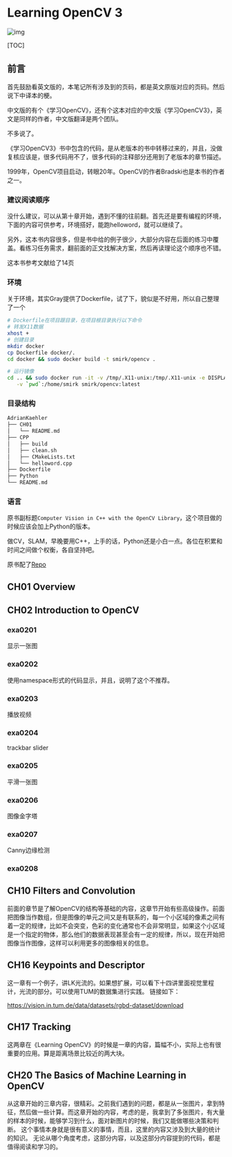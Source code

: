 # Learning OpenCV 3

![img](https://img.shields.io/docker/cloud/build/smirk/opencv.svg)

[TOC]

## 前言

首先鼓励看英文版的，本笔记所有涉及到的页码，都是英文原版对应的页码。然后说下中译本的梗。

中文版的有个《学习OpenCV》，还有个这本对应的中文版《学习OpenCV3》，英文是同样的作者，中文版翻译是两个团队。

不多说了。

《学习OpenCV3》书中包含的代码，是从老版本的书中转移过来的，并且，没做复核应该是，很多代码用不了，很多代码的注释部分还用到了老版本的章节描述。

1999年，OpenCV项目启动，转眼20年。OpenCV的作者Bradski也是本书的作者之一。

### 建议阅读顺序

没什么建议，可以从第十章开始，遇到不懂的往前翻。首先还是要有编程的环境，下面的内容可供参考，环境搭好，能跑helloword，就可以继续了。

另外，这本书内容很多，但是书中给的例子很少，大部分内容在后面的练习中覆盖。看练习任务需求，翻前面的正文找解决方案，然后再读理论这个顺序也不错。

这本书参考文献给了14页

### 环境

关于环境，其实Gray提供了Dockerfile，试了下，貌似是不好用，所以自己整理了一个

```bash
# Dockerfile在项目跟目录，在项目根目录执行以下命令
# 转发X11数据
xhost +
# 创建目录
mkdir docker
cp Dockerfile docker/.
cd docker && sudo docker build -t smirk/opencv .

# 运行镜像
cd .. && sudo docker run -it -v /tmp/.X11-unix:/tmp/.X11-unix -e DISPLAY=unix$DISPLAY \
   -v `pwd`:/home/smirk smirk/opencv:latest
```

### 目录结构

```bash
AdrianKaehler
├── CH01
│   └── README.md
├── CPP
│   ├── build
│   ├── clean.sh
│   ├── CMakeLists.txt
│   └── helloword.cpp
├── Dockerfile
├── Python
└── README.md
```

### 语言

原书副标题`Computer Vision in C++ with the OpenCV Library`，这个项目做的时候应该会加上Python的版本。

做CV，SLAM，早晚要用C++，上手的话，Python还是小白一点。各位在积累和时间之间做个权衡，各自坚持吧。

原书配了[Repo](https://github.com/oreillymedia/Learning-OpenCV-3_examples)

## CH01 Overview

## CH02 Introduction to OpenCV

### exa0201

显示一张图

### exa0202

使用namespace形式的代码显示，并且，说明了这个不推荐。

### exa0203

播放视频

### exa0204

trackbar slider

### exa0205

平滑一张图

### exa0206

图像金字塔

### exa0207

Canny边缘检测

### exa0208

## CH10 Filters and Convolution

前面的章节是了解OpenCV的结构等基础的内容，这章节开始有些高级操作。前面把图像当作数组，但是图像的单元之间又是有联系的，每一个小区域的像素之间有着一定的规律，比如不会突变，色彩的变化通常也不会非常明显，如果这个小区域是一个指定的物体，那么他们的数据表现甚至会有一定的规律，所以，现在开始把图像当作图像，这样可以利用更多的图像相关的信息。

## CH16 Keypoints and Descriptor

这一章有一个例子，讲LK光流的。如果想扩展，可以看下十四讲里面视觉里程计，光流的部分。可以使用TUM的数据集进行实践。
链接如下：

https://vision.in.tum.de/data/datasets/rgbd-dataset/download

## CH17 Tracking

这两章在《Learning OpenCV》的时候是一章的内容，篇幅不小，实际上也有很重要的应用。算是距离场景比较近的两大块。

## CH20 The Basics of Machine Learning in OpenCV

从这章开始的三章内容，很精彩。之前我们遇到的问题，都是从一张图片，拿到特征，然后做一些计算。而这章开始的内容，考虑的是，我拿到了多张图片，有大量的样本的时候，能够学习到什么，面对新图片的时候，我们又能做哪些决策和判断。
这个事情本身就是很有意义的事情，而且，这里的内容又涉及到大量的统计的知识。
无论从哪个角度考虑，这部分内容，以及这部分内容提到的代码，都是值得阅读和学习的。